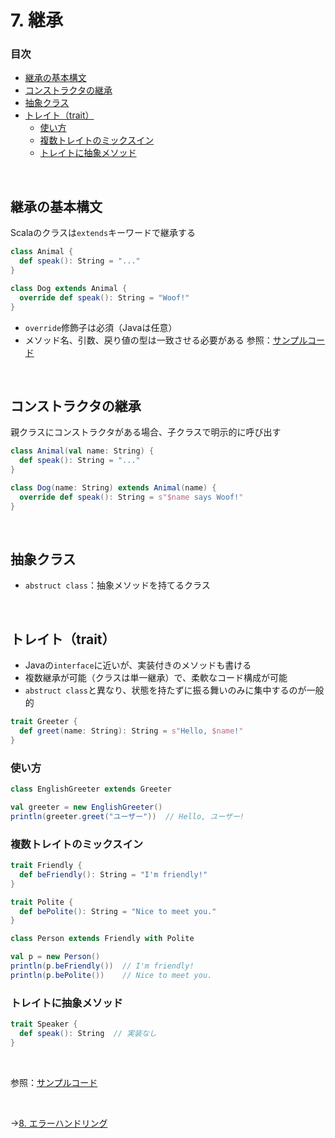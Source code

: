 # 7. 継承

### 目次

- [継承の基本構文](#継承の基本構文)
- [コンストラクタの継承](#コンストラクタの継承)
- [抽象クラス](#抽象クラス)
- [トレイト（trait）](#トレイトtrait)
  - [使い方](#使い方)
  - [複数トレイトのミックスイン](#複数トレイトのミックスイン)
  - [トレイトに抽象メソッド](#トレイトに抽象メソッド)

<br>

## 継承の基本構文

Scalaのクラスは`extends`キーワードで継承する

```scala
class Animal {
  def speak(): String = "..."
}

class Dog extends Animal {
  override def speak(): String = "Woof!"
}
```

- `override`修飾子は必須（Javaは任意）
- メソッド名、引数、戻り値の型は一致させる必要がある
参照：[サンプルコード](00_sample_codes.md#7-継承)

<br>

## コンストラクタの継承

親クラスにコンストラクタがある場合、子クラスで明示的に呼び出す

```scala
class Animal(val name: String) {
  def speak(): String = "..."
}

class Dog(name: String) extends Animal(name) {
  override def speak(): String = s"$name says Woof!"
}
```

<br>

## 抽象クラス

- `abstruct class`：抽象メソッドを持てるクラス

<br>

## トレイト（trait）

- Javaの`interface`に近いが、実装付きのメソッドも書ける
- 複数継承が可能（クラスは単一継承）で、柔軟なコード構成が可能
- `abstruct class`と異なり、状態を持たずに振る舞いのみに集中するのが一般的

```scala
trait Greeter {
  def greet(name: String): String = s"Hello, $name!"
}
```

### 使い方

```scala
class EnglishGreeter extends Greeter

val greeter = new EnglishGreeter()
println(greeter.greet("ユーザー"))  // Hello, ユーザー!
```

### 複数トレイトのミックスイン

```scala
trait Friendly {
  def beFriendly(): String = "I'm friendly!"
}

trait Polite {
  def bePolite(): String = "Nice to meet you."
}

class Person extends Friendly with Polite

val p = new Person()
println(p.beFriendly())  // I'm friendly!
println(p.bePolite())    // Nice to meet you.
```

### トレイトに抽象メソッド

```scala
trait Speaker {
  def speak(): String  // 実装なし
}
```

<br>

参照：[サンプルコード](00_sample_codes.md#7-トレイト)

<br>

→[8. エラーハンドリング](08_error_handling.md)